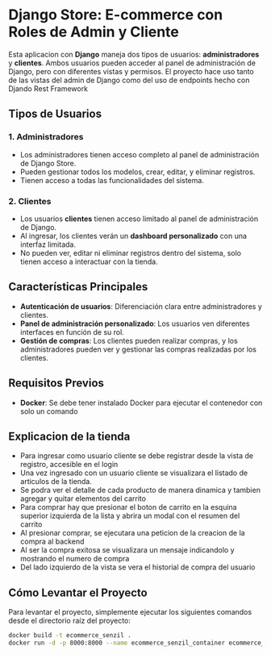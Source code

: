 # Django Store: E-commerce con Roles de Admin y Cliente

Esta aplicacion con **Django** maneja dos tipos de usuarios: **administradores** y **clientes**. Ambos usuarios pueden acceder al panel de administración de Django, pero con diferentes vistas y permisos.
El proyecto hace uso tanto de las vistas del admin de Django como del uso de endpoints hecho con Djando Rest Framework

## Tipos de Usuarios

### 1. Administradores 
- Los administradores tienen acceso completo al panel de administración de Django Store.
- Pueden gestionar todos los modelos, crear, editar, y eliminar registros.
- Tienen acceso a todas las funcionalidades del sistema.

### 2. Clientes
- Los usuarios **clientes** tienen acceso limitado al panel de administración de Django.
- Al ingresar, los clientes verán un **dashboard personalizado** con una interfaz limitada.
- No pueden ver, editar ni eliminar registros dentro del sistema, solo tienen acceso a interactuar con la tienda.

## Características Principales
- **Autenticación de usuarios**: Diferenciación clara entre administradores y clientes.
- **Panel de administración personalizado**: Los usuarios ven diferentes interfaces en función de su rol.
- **Gestión de compras**: Los clientes pueden realizar compras, y los administradores pueden ver y gestionar las compras realizadas por los clientes.

## Requisitos Previos
- **Docker**: Se debe tener instalado Docker para ejecutar el contenedor con solo un comando

## Explicacion de la tienda
- Para ingresar como usuario cliente se debe registrar desde la vista de registro, accesible en el login
- Una vez ingresado con un usuario cliente se visualizara el listado de articulos de la tienda.
- Se podra ver el detalle de cada producto de manera dinamica y tambien agregar y quitar elementos del carrito
- Para comprar hay que presionar el boton de carrito en la esquina superior izquierda de la lista y abrira un modal con el resumen del carrito
- Al presionar comprar, se ejecutara una peticion de la creacion de la compra al backend
- Al ser la compra exitosa se visualizara un mensaje indicandolo y mostrando el numero de compra
- Del lado izquierdo de la vista se vera el historial de compra del usuario


## Cómo Levantar el Proyecto

Para levantar el proyecto, simplemente ejecutar los siguientes comandos desde el directorio raíz del proyecto:

```bash
docker build -t ecommerce_senzil .
docker run -d -p 8000:8000 --name ecommerce_senzil_container ecommerce_senzil
